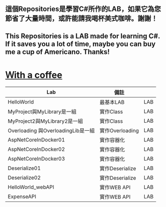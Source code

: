 ## 這個Repositories是學習C#所作的LAB，如果它為您節省了大量時間，或許能請我喝杯美式咖啡。謝謝！


## This Repositories is a LAB made for learning C#. If it saves you a lot of time, maybe you can buy me a cup of Americano. Thanks!

# [Ｗith a coffee](https://buymeacoffee.com/robbin0919)

| Lab                                                 | 備註       |         |
| --------------------------------------------------- | ---------- | ------- |
|HelloWorld                                           | 最基本LAB   | LAB     |
|MyProject與MyLibrary是一組                            | 實作Class  | LAB     |
|MyProject2與MyLibrary2是一組                          | 實作Class  | LAB     |
|Overloading 與OverloadingLib是一組                    | 實作Overloading  |  LAB     |
|AspNetCoreInDocker01                                 | 實作容器化  | LAB     |
|AspNetCoreInDocker02                                 | 實作容器化  | LAB     |
|AspNetCoreInDocker03                                 | 實作容器化  | LAB     |
|Deserialize01                                        | 實作Deserialize  | LAB     |
|Deserialize02                                        | 實作Deserialize  | LAB     |
|HelloWorld_webAPI                                    | 實作WEB API  | LAB     |
|ExpenseAPI                                           | 實作WEB API  | LAB     |